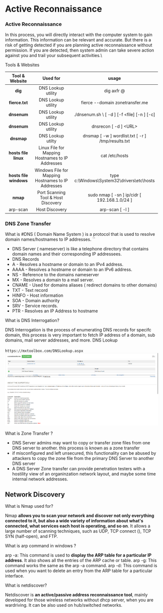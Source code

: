 # Active Reconnaissance

### Active Reconnaissance

In this process, you will directly interact with the computer system to gain information. This information can be relevant and accurate. But there is a risk of getting detected if you are planning active reconnaissance without permission. If you are detected, then system admin can take severe action against you and trail your subsequent activities.\

Tools & Websites 

|  Tool & Website  |              Used for              |                                               usage                                               |
| :--------------: | :--------------------------------: | :-----------------------------------------------------------------------------------------------: |
|     **dig**     |         DNS Lookup utility         |                                          dig axfr @<dns server> <URL>                                            |
|  **fierce.txt**  |         DNS Lookup utility        |                                    fierce --domain zonetransfer.me
| **dnsenum** |   DNS Lookup utility |                                     ./dnsenum.sh \ [ -d ] <domain> [-f <file] [-n <dns server>] [-c]                                    |
|   **dnsenum**  |       DNS Lookup utility       |      dnsrecon \[ -d ] \<URL>      |
|  **dnsmap**  |       DNS Lookup utilty      |      dnsmap <targetDomain> \[ -w ] wordlist.txt \[ -r ] /tmp/results.txt
| **hosts file linux** | Linux File for Mapping Hostnames to IP Addresses | cat /etc/hosts |
| **hosts file windows** | Windows File for Mapping Hostnames to IP Addresses |  type c:\Windows\System32\drivers\etc\hosts |  
|  **nmap** | Port Scanning Tool & Host Discovery | sudo nmap \[ -sn ] ip/cidr \[ 192.168.1.0/24 ]
| arp-scan | Host Discovery | arp-scan \[ -l ] |

### DNS Zone Transfer

What is #DNS ( Domain Name System ) is a protocol that is used to resolve domain names/hostnames to IP addresses. \`\`

* DNS Server ( nameserver) is like a telephone directory that contains domain names and their corresponding IP addressees.
* DNS Records
* A - Resolves a hostname or domain to an IPv4 address.
* AAAA - Resolves a hostname or domain to an IPv6 address.
* NS - Reference to the domains nameserver
* MX - Resolves a domain to a mail server.
* CNAME - Used for domains aliases ( redirect domains to other domains)
* TXT - Text record
* HINFO - Host information
* SOA - Domain authority
* SRV - Service records.
* PTR - Resolves an IP Address to hostname

What is DNS Interrogation?

DNS Interrogation is the process of enumerating DNS records for specifc domain, this process is very important to fetch IP address of a domain, sub domains, mail server addresses, and more. DNS Lookup \
\
`https://mxtoolbox.com/DNSLookup.aspx`\
![](<../../.gitbook/assets/image (2) (1).png>)

What is Zone Transfer ?

* DNS Server admins may want to copy or transfer zone files from one DNS server to another. this process is known as a zone transfer
* if misconfigured and left unsecured, this functionality can be abused by attackers to copy the zone file from the primary DNS Server to another DNS server
* A DNS Server Zone transfer can provide penetration testers with a hostility view of an organinzation network layout, and maybe some time internal network addresses.

## Network Discovery 

 What is Nmap used for?

Nmap **allows you to scan your network and discover not only everything connected to it, but also a wide variety of information about what's connected, what services each host is operating, and so on**. It allows a large number of scanning techniques, such as UDP, TCP connect (), TCP SYN (half-open), and FTP.



 What is arp command in windows ?

arp -a: This command is used to **display the ARP table for a particular IP address**. It also shows all the entries of the ARP cache or table. arp -g: This command works the same as the arp -a command. arp -d: This command is used when you want to delete an entry from the ARP table for a particular interface.

 What is netdiscover?

 Netdiscover is **an active/passive address reconnaissance tool**, mainly developed for those wireless networks without dhcp server, when you are wardriving. It can be also used on hub/switched networks.




